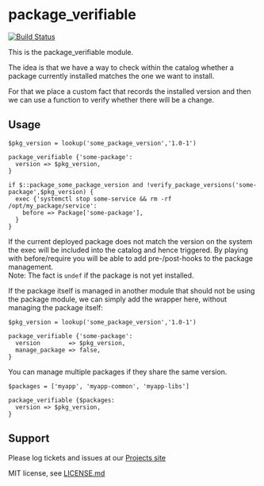 # package_verifiable
[![Build Status](https://travis-ci.org/swisscom/puppet-package_verifiable.svg?branch=master)](https://travis-ci.org/swisscom/puppet-package_verifiable)

This is the package_verifiable module.

The idea is that we have a way to check within the catalog whether a package currently installed matches the one we want to install.

For that we place a custom fact that records the installed version and then we can use a function to verify whether there will be a change.

## Usage
```puppet
$pkg_version = lookup('some_package_version','1.0-1')

package_verifiable {'some-package':
  version => $pkg_version,
}

if $::package_some_package_version and !verify_package_versions('some-package',$pkg_version) {
  exec {'systemctl stop some-service && rm -rf /opt/my_package/service':
    before => Package['some-package'],
  }
}
```
If the current deployed package does not match the version on the system the exec will be included into the catalog and hence triggered. By playing with before/require you will be able to add pre-/post-hooks to the package management.  
Note: The fact is `undef` if the package is not yet installed.

If the package itself is managed in another module that should not be using the package module, we can simply add the wrapper here, without managing the package itself:
```puppet
$pkg_version = lookup('some_package_version','1.0-1')

package_verifiable {'some-package':
  version        => $pkg_version,
  manage_package => false,
}
```

You can manage multiple packages if they share the same version.
```puppet
$packages = ['myapp', 'myapp-common', 'myapp-libs']

package_verifiable {$packages:
  version => $pkg_version,
}
```

## Support

Please log tickets and issues at our [Projects site](https://github.com/swisscom/puppet-package_verifiable/issues)

MIT license, see [LICENSE.md](LICENSE.md)
